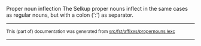 Proper noun inflection
The Selkup proper nouns inflect in the same cases as regular
nouns, but with a colon (':') as separator.

* * *

<small>This (part of) documentation was generated from [src/fst/affixes/propernouns.lexc](https://github.com/giellalt/lang-sel/blob/main/src/fst/affixes/propernouns.lexc)</small>

---

